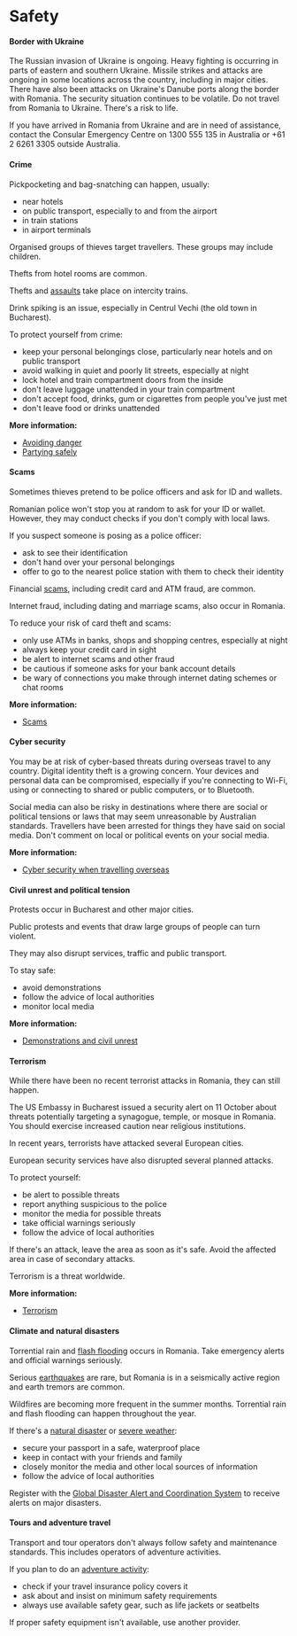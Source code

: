 # Safety

#### Border with Ukraine

The Russian invasion of Ukraine is ongoing. Heavy fighting is occurring in parts of eastern and southern Ukraine. Missile strikes and attacks are ongoing in some locations across the country, including in major cities. There have also been attacks on Ukraine's Danube ports along the border with Romania. The security situation continues to be volatile. Do not travel from Romania to Ukraine. There's a risk to life.

If you have arrived in Romania from Ukraine and are in need of assistance, contact the Consular Emergency Centre on 1300 555 135 in Australia or +61 2 6261 3305 outside Australia.

#### Crime

Pickpocketing and bag-snatching can happen, usually:

* near hotels
* on public transport, especially to and from the airport
* in train stations
* in airport terminals

Organised groups of thieves target travellers. These groups may include children.

Thefts from hotel rooms are common.

Thefts and [assaults](https://www.smartraveller.gov.au/while-youre-away/crime/assaulted) take place on intercity trains.

Drink spiking is an issue, especially in Centrul Vechi (the old town in Bucharest).

To protect yourself from crime:

* keep your personal belongings close, particularly near hotels and on public transport
* avoid walking in quiet and poorly lit streets, especially at night
* lock hotel and train compartment doors from the inside
* don't leave luggage unattended in your train compartment
* don't accept food, drinks, gum or cigarettes from people you've just met
* don't leave food or drinks unattended

**More information:**

* [Avoiding danger](/before-you-go/safety/theft-robbery "Theft and robbery")
* [Partying safely](/before-you-go/safety/partying "Partying safely")

#### Scams

Sometimes thieves pretend to be police officers and ask for ID and wallets.

Romanian police won't stop you at random to ask for your ID or wallet. However, they may conduct checks if you don't comply with local laws.

If you suspect someone is posing as a police officer:

* ask to see their identification
* don't hand over your personal belongings
* offer to go to the nearest police station with them to check their identity

Financial [scams](https://www.smartraveller.gov.au/before-you-go/safety/scams), including credit card and ATM fraud, are common.

Internet fraud, including dating and marriage scams, also occur in Romania.

To reduce your risk of card theft and scams:

* only use ATMs in banks, shops and shopping centres, especially at night
* always keep your credit card in sight
* be alert to internet scams and other fraud
* be cautious if someone asks for your bank account details
* be wary of connections you make through internet dating schemes or chat rooms

**More information:**

* [Scams](/before-you-go/safety/scams "Scams that affect travellers")

#### Cyber security

You may be at risk of cyber-based threats during overseas travel to any country. Digital identity theft is a growing concern. Your devices and personal data can be compromised, especially if you're connecting to Wi-Fi, using or connecting to shared or public computers, or to Bluetooth.

Social media can also be risky in destinations where there are social or political tensions or laws that may seem unreasonable by Australian standards. Travellers have been arrested for things they have said on social media. Don't comment on local or political events on your social media.

**More information:**

* [Cyber security when travelling overseas](/before-you-go/staying-safe/cyber-security "Cyber security when travelling overseas")

#### Civil unrest and political tension

Protests occur in Bucharest and other major cities.

Public protests and events that draw large groups of people can turn violent.

They may also disrupt services, traffic and public transport.

To stay safe:

* avoid demonstrations
* follow the advice of local authorities
* monitor local media

**More information:**

* [Demonstrations and civil unrest](/before-you-go/safety/protests-civil-unrest "Protests and civil unrest")

#### Terrorism

While there have been no recent terrorist attacks in Romania, they can still happen.

The US Embassy in Bucharest issued a security alert on 11 October about threats potentially targeting a synagogue, temple, or mosque in Romania. You should exercise increased caution near religious institutions.

In recent years, terrorists have attacked several European cities.

European security services have also disrupted several planned attacks.

To protect yourself:

* be alert to possible threats
* report anything suspicious to the police
* monitor the media for possible threats
* take official warnings seriously
* follow the advice of local authorities

If there's an attack, leave the area as soon as it's safe. Avoid the affected area in case of secondary attacks.

Terrorism is a threat worldwide.

**More information:**

* [Terrorism](/before-you-go/safety/terrorism "Terrorism")

#### Climate and natural disasters

Torrential rain and [flash flooding](/before-you-go/safety/natural-disasters "Staying safe when there's a natural disaster") occurs in Romania. Take emergency alerts and official warnings seriously.

Serious [earthquakes](/before-you-go/safety/earthquakes-tsunamis "Earthquakes and tsunamis") are rare, but Romania is in a seismically active region and earth tremors are common.

Wildfires are becoming more frequent in the summer months. Torrential rain and flash flooding can happen throughout the year.

If there's a [natural disaster](/before-you-go/safety/natural-disasters "Staying safe when there's a natural disaster") or [severe weather](/while-youre-away/crisis-or-emergency/severe-weather-incident "There's a severe weather incident"):

* secure your passport in a safe, waterproof place
* keep in contact with your friends and family
* closely monitor the media and other local sources of information
* follow the advice of local authorities

Register with the [Global Disaster Alert and Coordination System](http://www.gdacs.org/) to receive alerts on major disasters.

#### Tours and adventure travel

Transport and tour operators don't always follow safety and maintenance standards. This includes operators of adventure activities.

If you plan to do an [adventure activity](/before-you-go/activities/adventure "Going overseas for sports and adventure"):

* check if your travel insurance policy covers it
* ask about and insist on minimum safety requirements
* always use available safety gear, such as life jackets or seatbelts

If proper safety equipment isn't available, use another provider.